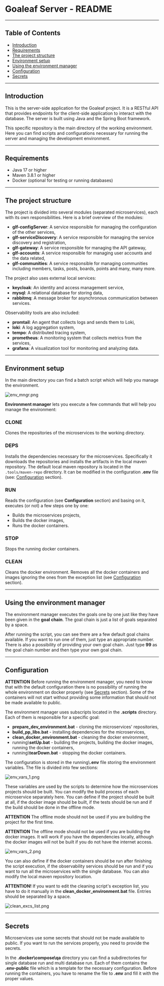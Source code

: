 # Goaleaf Server - README

---

## Table of Contents

- [Introduction](#introduction)
- [Requirements](#requirements)
- [The project structure](#the-project-structure)
- [Environment setup](#environment-setup)
- [Using the environment manager](#using-the-environment-manager)
- [Configuration](#configuration)
- [Secrets](#secrets)

---

## Introduction

This is the server-side application for the Goaleaf project. It is a RESTful API that provides endpoints for the client-side application to interact with the database. The server is built using Java and the Spring Boot framework.

This specific repository is the main directory of the working environment. Here you can find scripts and configurations necessary for running the server and managing the development environment.

---

## Requirements

- Java 17 or higher
- Maven 3.8.1 or higher
- Docker (optional for testing or running databases)

---

## The project structure

The project is divided into several modules (separated microservices), each with its own responsibilities. Here is a brief overview of the modules:

- **glf-configServer**: A service responsible for managing the configuration of the other services,
- **glf-serviceDiscovery**: A service responsible for managing the service discovery and registration,
- **glf-gateway**: A service responsible for managing the API gateway,
- **glf-accounts**: A service responsible for managing user accounts and the data related,
- **glf-communities**: A service responsible for managing communities including members, tasks, posts, boards, points and many, many more.

The project also uses external local services:

- **keycloak**: An identity and access management service,
- **mysql**: A relational database for storing data,
- **rabbitmq**: A message broker for asynchronous communication between services.

Observability tools are also included:

- **promtail**: An agent that collects logs and sends them to Loki,
- **loki**: A log aggregation system,
- **tempo**: A distributed tracing system,
- **prometheus**: A monitoring system that collects metrics from the services,
- **grafana**: A visualization tool for monitoring and analyzing data.

---

## Environment setup

In the main directory you can find a batch script which will help you manage the environment.

![env_mngr.png](.env/.img/env_mngr.png)

**Environment manager** lets you execute a few commands that will help you manage the environment:

### **CLONE**
Clones the repositories of the microservices to the working directory.

### **DEPS**
Installs the dependencies necessary for the microservices.
Specifically it downloads the repositories and installs the artifacts in the local maven repository.
The default local maven repository is located in the `.tools/maven-repo` directory. It can be modified in the configuration **.env** file (see: [Configuration](#Configuration) section).

### **RUN**
Reads the configuration (see **Configuration** section) and basing on it, executes (or not) a few steps one by one:

- Builds the microservices projects,
- Builds the docker images,
- Runs the docker containers.

### **STOP**
Stops the running docker containers.

### **CLEAN**
Cleans the docker environment. Removes all the docker containers and images ignoring the ones from the exception list (see [Configuration](#Configuration) section).

---

## Using the environment manager

The environment manager executes the goals one by one just like they have been given in the **goal chain**.
The goal chain is just a list of goals separated by a space.

After running the script, you can see there are a few default goal chains available. If you want to run one of them, just type an appropriate number.
There is also a possibility of providing your own goal chain. Just type **99** as the goal chain number and then type your own goal chain.

---

## Configuration

**ATTENTION** Before running the environment manager, you need to know that with the default configuration there is no possibility of running the whole environment on docker properly (see [Secrets](#Secrets) section). Some of the containers will not start without providing some information that should not be made available to public.

The environment manager uses subscripts located in the **.scripts** directory. Each of them is responsible for a specific goal:

- **prepare_dev_environment.bat** - cloning the microservices' repositories,
- **build_pp_libs.bat** - installing dependencies for the microservices,
- **clean_docker_environment.bat** - cleaning the docker environment,
- running\\**setUp.bat** - building the projects, building the docker images, running the docker containers,
- running\\**tearDown.bat** - stopping the docker containers.

The configuration is stored in the running\\**.env** file storing the environment variables. The file is divided into few sections:

![env_vars_1.png](.env/.img/env_vars_1.png)

These variables are used by the scripts to determine how the microservices projects should be built.
You can modify the build process of each microservice separately here.
You can define if the project should be built at all, if the docker image should be built, if the tests should be run and if the build should be done in the offline mode.

**ATTENTION** The offline mode should not be used if you are building the project for the first time.

**ATTENTION** The offline mode should not be used if you are building the docker images. It will work if you have the dependencies locally, although the docker images will not be built if you do not have the internet access.

![env_vars_2.png](.env/.img/env_vars_2.png)

You can also define if the docker containers should be run after finishing the script execution, if the observability services should be run and if you want to run all the microservices with the single database.
You can also modify the local maven repository location.

**ATTENTION!** If you want to edit the cleaning script's exception list, you have to do it manually in the **clean_docker_environment.bat** file.
Entries should be separated by a space.

![clean_excs_list.png](.env/.img/clean_excs_list.png)

---

## Secrets

Microservices use some secrets that should not be made available to public.
If you want to run the services properly, you need to provide the secrets.

In the **.docker\\compose\\qa** directory you can find a subdirectories for single database run and multi database run.
Each of them contains the **.env-public** file which is a template for the necessary configuration.
Before running the containers, you have to rename the file to **.env** and fill it with the proper values.
